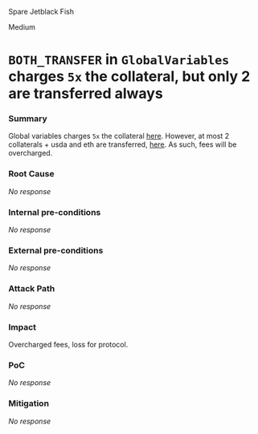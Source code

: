 Spare Jetblack Fish

Medium

# `BOTH_TRANSFER` in `GlobalVariables` charges `5x` the collateral, but only 2 are transferred always

### Summary

Global variables charges `5x` the collateral [here](https://github.com/sherlock-audit/2024-11-autonomint/blob/main/Blockchain/Blockchian/contracts/Core_logic/GlobalVariables.sol#L300). However, at most 2 collaterals + usda and eth are transferred, [here](https://github.com/sherlock-audit/2024-11-autonomint/blob/main/Blockchain/Blockchian/contracts/Core_logic/GlobalVariables.sol#L595-L603). As such, fees will be overcharged.

### Root Cause

_No response_

### Internal pre-conditions

_No response_

### External pre-conditions

_No response_

### Attack Path

_No response_

### Impact

Overcharged fees, loss for protocol.

### PoC

_No response_

### Mitigation

_No response_